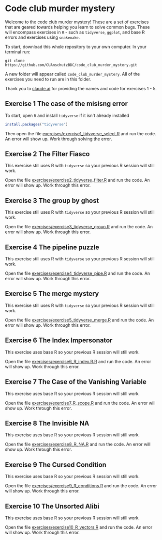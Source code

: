 # Code club murder mystery

Welcome to the code club murder mystery! These are a set of exercises that are geared towards helping you learn to solve common bugs. These will encompass exercises in `R` - such as `tidyverse`, `ggplot`, and base R errors and exercises using `snakemake`.

To start, download this whole repository to your own computer. In your terminal run:

```
git clone https://github.com/CUAnschutzBDC/code_club_murder_mystery.git
```

A new folder will appear called `code_club_murder_mystery`. All of the exercises you need to run are in this folder.

Thank you to [claude.ai](claude.ai) for providing the names and code for exercises 1 - 5.

## Exercise 1 The case of the misisng error
To start, open `R` and install `tidyverse` if it isn't already installed

```R
install.packages("tidyverse")
```

Then open the file [exercises/exercise1_tidyverse_select.R](https://github.com/CUAnschutzBDC/code_club_murder_mystery/blob/main/exercises/exercise1_tidyverse_select.R) and run the code. An error will show up. Work through solving the error.

## Exercise 2 The Filter Fiasco
This exercise still uses R with `tidyverse` so your previous R session will still work.

Open the file [exercises/exercise2_tidyverse_filter.R](https://github.com/CUAnschutzBDC/code_club_murder_mystery/blob/main/exercises/exercise2_tidyverse_filter.R) and run the code. An error will show up. Work through this error.

## Exercise 3 The group by ghost
This exercise still uses R with `tidyverse` so your previous R session will still work.

Open the file [exercises/exercise3_tidyverse_group.R](https://github.com/CUAnschutzBDC/code_club_murder_mystery/blob/main/exercises/exercise3_tidyverse_group.R) and run the code. An error will show up. Work through this error.

## Exercise 4 The pipeline puzzle
This exercise still uses R with `tidyverse` so your previous R session will still work.

Open the file [exercises/exercise4_tidyverse_pipe.R](https://github.com/CUAnschutzBDC/code_club_murder_mystery/blob/main/exercises/exercise4_tidyverse_pipe.R) and run the code. An error will show up. Work through this error.

## Exercise 5 The merge mystery
This exercise still uses R with `tidyverse` so your previous R session will still work.

Open the file [exercises/exercise5_tidyverse_merge.R](https://github.com/CUAnschutzBDC/code_club_murder_mystery/blob/main/exercises/exercise5_tidyverse_merge.R) and run the code. An error will show up. Work through this error.

## Exercise 6 The Index Impersonator
This exercise uses base R so your previous R session will still work.

Open the file [exercises/exercise6_R_index.R.R](https://github.com/CUAnschutzBDC/code_club_murder_mystery/blob/main/exercises/exercise6_R_index.R) and run the code. An error will show up. Work through this error.

## Exercise 7 The Case of the Vanishing Variable
This exercise uses base R so your previous R session will still work.

Open the file [exercises/exercise7_R_scope.R](https://github.com/CUAnschutzBDC/code_club_murder_mystery/blob/main/exercises/exercise7_R_scope.R) and run the code. An error will show up. Work through this error.

## Exercise 8 The Invisible NA
This exercise uses base R so your previous R session will still work.

Open the file [exercises/exercise8_R_NA.R](https://github.com/CUAnschutzBDC/code_club_murder_mystery/blob/main/exercises/exercise8_R_NA.R) and run the code. An error will show up. Work through this error.

## Exercise 9 The Cursed Condition
This exercise uses base R so your previous R session will still work.

Open the file [exercises/exercise9_R_conditions.R](https://github.com/CUAnschutzBDC/code_club_murder_mystery/blob/main/exercises/exercise9_R_conditions.R) and run the code. An error will show up. Work through this error.

## Exercise 10 The Unsorted Alibi
This exercise uses base R so your previous R session will still work.

Open the file [exercises/exercise10_R_vectors.R](https://github.com/CUAnschutzBDC/code_club_murder_mystery/blob/main/exercises/exercise10_R_vectors.R) and run the code. An error will show up. Work through this error.
